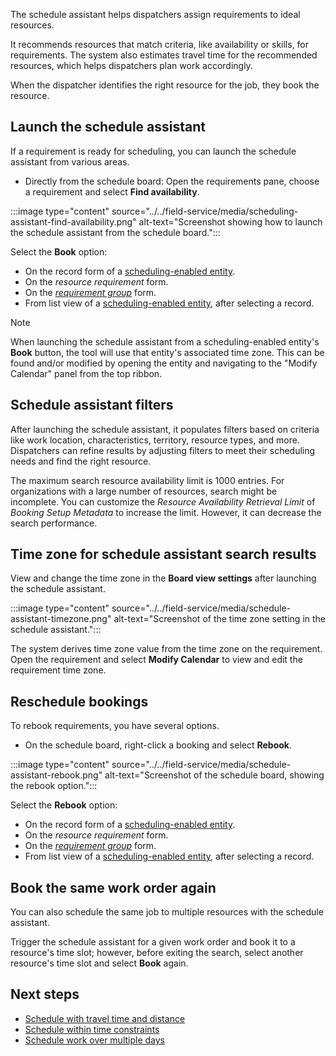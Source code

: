The schedule assistant helps dispatchers assign requirements to ideal resources.

It recommends resources that match criteria, like availability or skills, for requirements. The system also estimates travel time for the recommended resources, which helps dispatchers plan work accordingly.

When the dispatcher identifies the right resource for the job, they book the resource.

## Launch the schedule assistant

If a requirement is ready for scheduling, you can launch the schedule assistant from various areas.

- Directly from the schedule board: Open the requirements pane, choose a requirement and select **Find availability**.

:::image type="content" source="../../field-service/media/scheduling-assistant-find-availability.png" alt-text="Screenshot showing how to launch the schedule assistant from the schedule board.":::

Select the **Book** option:

- On the record form of a [scheduling-enabled entity](../../field-service/schedule-new-entity.md).
- On the *resource requirement* form.
- On the *[requirement group](../../field-service/multi-resource-scheduling-requirement-groups.md)* form.
- From list view of a [scheduling-enabled entity](../../field-service/schedule-new-entity.md), after selecting a record.

>[!NOTE]
>When launching the schedule assistant from a scheduling-enabled entity's **Book** button, the tool will use that entity's associated time zone. This can be found and/or modified by opening the entity and navigating to the "Modify Calendar" panel from the top ribbon. 

## Schedule assistant filters

After launching the schedule assistant, it populates filters based on criteria like work location, characteristics, territory, resource types, and more. Dispatchers can refine results by adjusting filters to meet their scheduling needs and find the right resource.

The maximum search resource availability limit is 1000 entries. For organizations with a large number of resources, search might be incomplete. You can customize the *Resource Availability Retrieval Limit* of *Booking Setup Metadata* to increase the limit. However, it can decrease the search performance.

## Time zone for schedule assistant search results

View and change the time zone in the **Board view settings** after launching the schedule assistant.

:::image type="content" source="../../field-service/media/schedule-assistant-timezone.png" alt-text="Screenshot of the time zone setting in the schedule assistant.":::

The system derives time zone value from the time zone on the requirement. Open the requirement and select **Modify Calendar** to view and edit the requirement time zone.

## Reschedule bookings

To rebook requirements, you have several options.

- On the schedule board, right-click a booking and select **Rebook**.

:::image type="content" source="../../field-service/media/schedule-assistant-rebook.png" alt-text="Screenshot of the schedule board, showing the rebook option.":::

Select the **Rebook** option:

- On the record form of a [scheduling-enabled entity](../../field-service/schedule-new-entity.md).
- On the *resource requirement* form.
- On the *[requirement group](../../field-service/multi-resource-scheduling-requirement-groups.md)* form.
- From list view of a [scheduling-enabled entity](../../field-service/schedule-new-entity.md), after selecting a record.

## Book the same work order again

You can also schedule the same job to multiple resources with the schedule assistant.

Trigger the schedule assistant for a given work order and book it to a resource's time slot; however, before exiting the search, select another resource's time slot and select **Book** again.

## Next steps

- [Schedule with travel time and distance](/dynamics365/field-service/schedule-with-travel-time)
- [Schedule within time constraints](/dynamics365/field-service/schedule-time-constraints)
- [Schedule work over multiple days](/dynamics365/field-service/schedule-multi-day-work)
